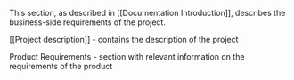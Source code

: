 This section, as described in [[Documentation Introduction]], describes the business-side requirements of the project.

[[Project description]] - contains the description of the project

Product Requirements - section with relevant information on the requirements of the product